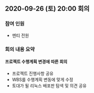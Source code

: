 ## 2020-09-26 (토) 20:00 회의
### 참여 인원
- 멘티 전원
### 회의 내용 요약
#### 프로젝트 수행계획 변경에 따른 회의
- 프로젝트 진행사항 공유
- WBS를 수행계획 변동에 맞게 수정
- 토대가 될 리눅스 배포판 탐색 및 의견 공유
